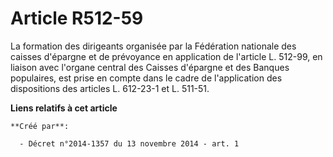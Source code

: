 # Article R512-59

La formation des dirigeants organisée par la Fédération nationale des caisses d'épargne et de prévoyance en application de
l'article L. 512-99, en liaison avec l'organe central des Caisses d'épargne et des Banques populaires, est prise en compte
dans le cadre de l'application des dispositions des articles L. 612-23-1 et L. 511-51.

**Liens relatifs à cet article**

	**Créé par**:

	  - Décret n°2014-1357 du 13 novembre 2014 - art. 1
